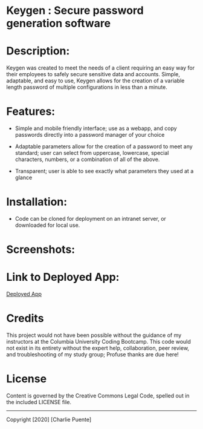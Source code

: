 # Keygen : Secure password generation software

# Description:

Keygen was created to meet the needs of a client requiring an easy way for their employees to safely secure sensitive data and accounts. Simple, adaptable, and easy to use, Keygen allows for the creation of a variable length password of multiple configurations in less than a minute.

# Features:

- Simple and mobile friendly interface; use as a webapp, and copy passwords directly into a password manager of your choice

- Adaptable parameters allow for the creation of a password to meet any standard; user can select from uppercase, lowercase, special characters, numbers, or a combination of all of the above.

- Transparent; user is able to see exactly what parameters they used at a glance

# Installation:

- Code can be cloned for deployment on an intranet server, or downloaded for local use.

# Screenshots:

# Link to Deployed App:

[Deployed App](https://puentebravo.github.io/keygen/)

# Credits

This project would not have been possible without the guidance of my instructors at the Columbia University Coding Bootcamp. This code would not exist in its entirety without the expert help, collaboration, peer review, and troubleshooting of my study group; Profuse thanks are due here!

# License

Content is governed by the Creative Commons Legal Code, spelled out in the included LICENSE file.

---

Copyright [2020] [Charlie Puente]
